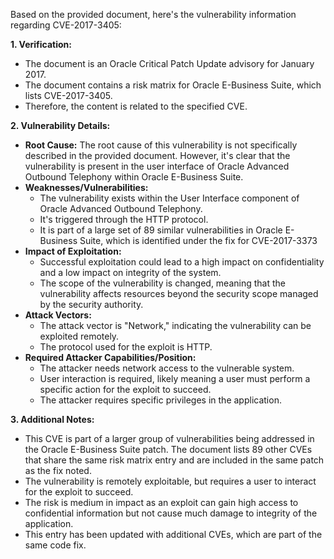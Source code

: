 Based on the provided document, here's the vulnerability information regarding CVE-2017-3405:

**1. Verification:**
   - The document is an Oracle Critical Patch Update advisory for January 2017.
   - The document contains a risk matrix for Oracle E-Business Suite, which lists CVE-2017-3405.
   - Therefore, the content is related to the specified CVE.

**2. Vulnerability Details:**

   - **Root Cause:** The root cause of this vulnerability is not specifically described in the provided document. However, it's clear that the vulnerability is present in the user interface of Oracle Advanced Outbound Telephony within Oracle E-Business Suite.
   - **Weaknesses/Vulnerabilities:**
     - The vulnerability exists within the User Interface component of Oracle Advanced Outbound Telephony.
     - It's triggered through the HTTP protocol.
     - It is part of a large set of 89 similar vulnerabilities in Oracle E-Business Suite, which is identified under the fix for CVE-2017-3373
   - **Impact of Exploitation:**
     - Successful exploitation could lead to a high impact on confidentiality and a low impact on integrity of the system.
     - The scope of the vulnerability is changed, meaning that the vulnerability affects resources beyond the security scope managed by the security authority.
   - **Attack Vectors:**
     - The attack vector is "Network," indicating the vulnerability can be exploited remotely.
     - The protocol used for the exploit is HTTP.
   - **Required Attacker Capabilities/Position:**
     - The attacker needs network access to the vulnerable system.
     - User interaction is required, likely meaning a user must perform a specific action for the exploit to succeed.
     - The attacker requires specific privileges in the application.

**3. Additional Notes:**
   - This CVE is part of a larger group of vulnerabilities being addressed in the Oracle E-Business Suite patch. The document lists 89 other CVEs that share the same risk matrix entry and are included in the same patch as the fix noted.
   - The vulnerability is remotely exploitable, but requires a user to interact for the exploit to succeed.
   - The risk is medium in impact as an exploit can gain high access to confidential information but not cause much damage to integrity of the application.
   - This entry has been updated with additional CVEs, which are part of the same code fix.
